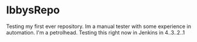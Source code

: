 # IbbysRepo
Testing my first ever repository.
Im a manual tester with some experience in automation. I'm a petrolhead.
Testing this right now in Jenkins in 4..3..2..1
